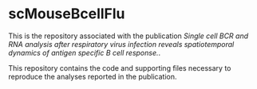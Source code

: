 # scMouseBcellFlu

This is the repository associated with the publication _Single cell BCR and RNA analysis after respiratory virus infection reveals spatiotemporal dynamics of antigen specific B cell response._.

This repository contains the code and supporting files necessary to reproduce the analyses reported in the publication.
